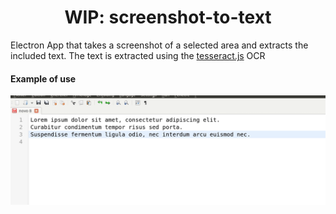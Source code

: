 <h1 align="center">WIP: screenshot-to-text</h1>


Electron App that takes a screenshot of a selected area and extracts the included text. The text is extracted using the [tesseract.js](https://github.com/naptha/tesseract.js#tesseractjs) OCR



#### Example of use

![Farmers Market Finder Demo](demo/demo-1.gif)

